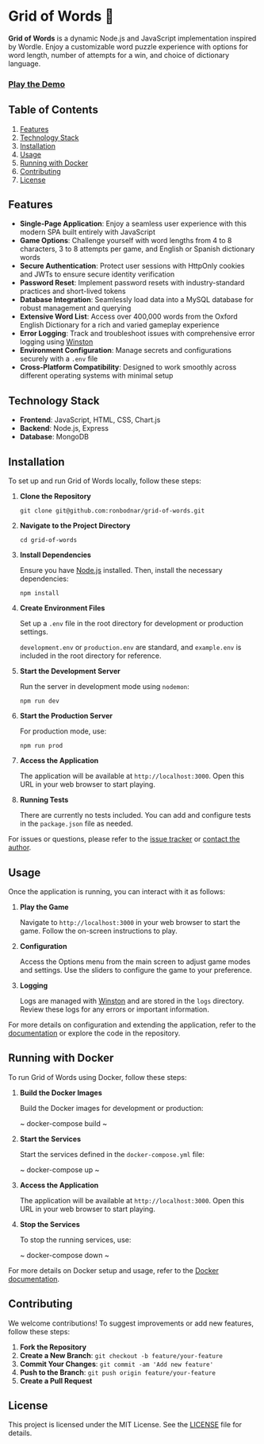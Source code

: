 # Grid of Words 🧩

**Grid of Words** is a dynamic Node.js and JavaScript implementation inspired by Wordle. Enjoy a
customizable word puzzle experience with options for word length, number of attempts for a win, and choice of dictionary language.

### [Play the Demo](https://games.ronbodnar.com)

## Table of Contents

1. [Features](#features)
2. [Technology Stack](#technology-stack)
3. [Installation](#installation)
4. [Usage](#usage)
5. [Running with Docker](#running-with-docker)
6. [Contributing](#contributing)
7. [License](#license)

## Features

- **Single-Page Application**: Enjoy a seamless user experience with this modern SPA built entirely
  with JavaScript
- **Game Options**: Challenge yourself with word lengths from 4 to 8 characters, 3 to 8 attempts per game, and English or Spanish dictionary words
- **Secure Authentication**: Protect user sessions with HttpOnly cookies and JWTs to ensure secure
  identity verification
- **Password Reset**: Implement password resets with industry-standard practices and short-lived
  tokens
- **Database Integration**: Seamlessly load data into a MySQL database for robust management and
  querying
- **Extensive Word List**: Access over 400,000 words from the Oxford English Dictionary for a rich
  and varied gameplay experience
- **Error Logging**: Track and troubleshoot issues with comprehensive error logging using
  [Winston](https://github.com/winstonjs/winston)
- **Environment Configuration**: Manage secrets and configurations securely with a `.env` file
- **Cross-Platform Compatibility**: Designed to work smoothly across different operating systems
  with minimal setup

## Technology Stack

- **Frontend**: JavaScript, HTML, CSS, Chart.js
- **Backend**: Node.js, Express
- **Database**: MongoDB

## Installation

To set up and run Grid of Words locally, follow these steps:

1. **Clone the Repository**

   ```
   git clone git@github.com:ronbodnar/grid-of-words.git
   ```

2. **Navigate to the Project Directory**

   ```
   cd grid-of-words
   ```

3. **Install Dependencies**

   Ensure you have [Node.js](https://nodejs.org/) installed. Then, install the necessary
   dependencies:

   ```
   npm install
   ```

4. **Create Environment Files**

   Set up a `.env` file in the root directory for development or production settings.

   `development.env` or `production.env` are standard, and `example.env` is included in the root
   directory for reference.

5. **Start the Development Server**

   Run the server in development mode using `nodemon`:

   ```
   npm run dev
   ```

6. **Start the Production Server**

   For production mode, use:

   ```
   npm run prod
   ```

7. **Access the Application**

   The application will be available at `http://localhost:3000`. Open this URL in your web browser
   to start playing.

8. **Running Tests**

   There are currently no tests included. You can add and configure tests in the `package.json` file
   as needed.

For issues or questions, please refer to the
[issue tracker](https://github.com/ronbodnar/grid-of-words/issues) or
[contact the author](https://github.com/ronbodnar).

## Usage

Once the application is running, you can interact with it as follows:

1. **Play the Game**

   Navigate to `http://localhost:3000` in your web browser to start the game. Follow the on-screen
   instructions to play.

2. **Configuration**

   Access the Options menu from the main screen to adjust game modes and settings. Use the sliders
   to configure the game to your preference.

3. **Logging**

   Logs are managed with [Winston](https://github.com/winstonjs/winston) and are stored in the
   `logs` directory. Review these logs for any errors or important information.

For more details on configuration and extending the application, refer to the
[documentation](https://github.com/ronbodnar/grid-of-words#readme) or explore the code in the
repository.

## Running with Docker

To run Grid of Words using Docker, follow these steps:

1. **Build the Docker Images**

   Build the Docker images for development or production:

   ~ docker-compose build ~

2. **Start the Services**

   Start the services defined in the `docker-compose.yml` file:

   ~ docker-compose up ~

3. **Access the Application**

   The application will be available at `http://localhost:3000`. Open this URL in your web browser
   to start playing.

4. **Stop the Services**

   To stop the running services, use:

   ~ docker-compose down ~

For more details on Docker setup and usage, refer to the
[Docker documentation](https://docs.docker.com/).

## Contributing

We welcome contributions! To suggest improvements or add new features, follow these steps:

1. **Fork the Repository**
2. **Create a New Branch**: `git checkout -b feature/your-feature`
3. **Commit Your Changes**: `git commit -am 'Add new feature'`
4. **Push to the Branch**: `git push origin feature/your-feature`
5. **Create a Pull Request**

## License

This project is licensed under the MIT License. See the [LICENSE](LICENSE) file for details.
